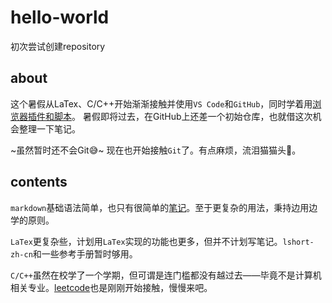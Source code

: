 # hello-world
初次尝试创建repository
## about
这个暑假从LaTex、C/C++开始渐渐接触并使用`VS Code`和`GitHub`，同时学着用[浏览器插件和脚本](https://www.tampermonkey.net/)。
暑假即将过去，在GitHub上还差一个初始仓库，也就借这次机会整理一下笔记。

~虽然暂时还不会Git😅~
现在也开始接触`Git`了。有点麻烦，流泪猫猫头🥲。
## contents
`markdown`基础语法简单，也只有很简单的[笔记](https://github.com/Xiangsrd/hello-world/tree/main/markdown_test)。至于更复杂的用法，秉持边用边学的原则。

`LaTex`更复杂些，计划用`LaTex`实现的功能也更多，但并不计划写笔记。`lshort-zh-cn`和一些参考手册暂时够用。

`C/C++`虽然在校学了一个学期，但可谓是连门槛都没有越过去——毕竟不是计算机相关专业。[leetcode](https://leetcode.cn/)也是刚刚开始接触，慢慢来吧。
